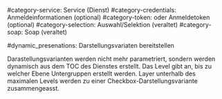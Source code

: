 #category-service: Service (Dienst)
#category-credentials: Anmeldeinformationen (optional)
#category-token: oder Anmeldetoken (optional)
#category-selection: Auswahl/Selektion (veraltet)
#category-soap: Soap (veraltet)

#dynamic_presenations: Darstellungsvariaten bereitstellen

Darastellungsvarianten werden nicht mehr parametriert, sondern werden dynamisch aus dem TOC des Dienstes erstellt.
Das Level gibt an, bis zu welcher Ebene Untergruppen erstellt werden. 
Layer unterhalb des maximalen Levels werden zu einer Checkbox-Darstellungsvariante zusammengeasst.